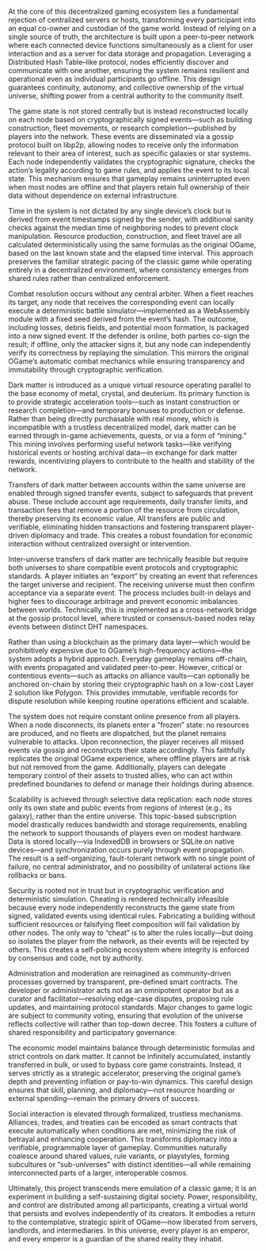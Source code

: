 At the core of this decentralized gaming ecosystem lies a fundamental rejection of centralized servers or hosts, transforming every participant into an equal co-owner and custodian of the game world. Instead of relying on a single source of truth, the architecture is built upon a peer-to-peer network where each connected device functions simultaneously as a client for user interaction and as a server for data storage and propagation. Leveraging a Distributed Hash Table–like protocol, nodes efficiently discover and communicate with one another, ensuring the system remains resilient and operational even as individual participants go offline. This design guarantees continuity, autonomy, and collective ownership of the virtual universe, shifting power from a central authority to the community itself.

The game state is not stored centrally but is instead reconstructed locally on each node based on cryptographically signed events—such as building construction, fleet movements, or research completion—published by players into the network. These events are disseminated via a gossip protocol built on libp2p, allowing nodes to receive only the information relevant to their area of interest, such as specific galaxies or star systems. Each node independently validates the cryptographic signature, checks the action’s legality according to game rules, and applies the event to its local state. This mechanism ensures that gameplay remains uninterrupted even when most nodes are offline and that players retain full ownership of their data without dependence on external infrastructure.

Time in the system is not dictated by any single device’s clock but is derived from event timestamps signed by the sender, with additional sanity checks against the median time of neighboring nodes to prevent clock manipulation. Resource production, construction, and fleet travel are all calculated deterministically using the same formulas as the original OGame, based on the last known state and the elapsed time interval. This approach preserves the familiar strategic pacing of the classic game while operating entirely in a decentralized environment, where consistency emerges from shared rules rather than centralized enforcement.

Combat resolution occurs without any central arbiter. When a fleet reaches its target, any node that receives the corresponding event can locally execute a deterministic battle simulator—implemented as a WebAssembly module with a fixed seed derived from the event’s hash. The outcome, including losses, debris fields, and potential moon formation, is packaged into a new signed event. If the defender is online, both parties co-sign the result; if offline, only the attacker signs it, but any node can independently verify its correctness by replaying the simulation. This mirrors the original OGame’s automatic combat mechanics while ensuring transparency and immutability through cryptographic verification.

Dark matter is introduced as a unique virtual resource operating parallel to the base economy of metal, crystal, and deuterium. Its primary function is to provide strategic acceleration tools—such as instant construction or research completion—and temporary bonuses to production or defense. Rather than being directly purchasable with real money, which is incompatible with a trustless decentralized model, dark matter can be earned through in-game achievements, quests, or via a form of “mining.” This mining involves performing useful network tasks—like verifying historical events or hosting archival data—in exchange for dark matter rewards, incentivizing players to contribute to the health and stability of the network.

Transfers of dark matter between accounts within the same universe are enabled through signed transfer events, subject to safeguards that prevent abuse. These include account age requirements, daily transfer limits, and transaction fees that remove a portion of the resource from circulation, thereby preserving its economic value. All transfers are public and verifiable, eliminating hidden transactions and fostering transparent player-driven diplomacy and trade. This creates a robust foundation for economic interaction without centralized oversight or intervention.

Inter-universe transfers of dark matter are technically feasible but require both universes to share compatible event protocols and cryptographic standards. A player initiates an “export” by creating an event that references the target universe and recipient. The receiving universe must then confirm acceptance via a separate event. The process includes built-in delays and higher fees to discourage arbitrage and prevent economic imbalances between worlds. Technically, this is implemented as a cross-network bridge at the gossip protocol level, where trusted or consensus-based nodes relay events between distinct DHT namespaces.

Rather than using a blockchain as the primary data layer—which would be prohibitively expensive due to OGame’s high-frequency actions—the system adopts a hybrid approach. Everyday gameplay remains off-chain, with events propagated and validated peer-to-peer. However, critical or contentious events—such as attacks on alliance vaults—can optionally be anchored on-chain by storing their cryptographic hash on a low-cost Layer 2 solution like Polygon. This provides immutable, verifiable records for dispute resolution while keeping routine operations efficient and scalable.

The system does not require constant online presence from all players. When a node disconnects, its planets enter a “frozen” state: no resources are produced, and no fleets are dispatched, but the planet remains vulnerable to attacks. Upon reconnection, the player receives all missed events via gossip and reconstructs their state accordingly. This faithfully replicates the original OGame experience, where offline players are at risk but not removed from the game. Additionally, players can delegate temporary control of their assets to trusted allies, who can act within predefined boundaries to defend or manage their holdings during absence.

Scalability is achieved through selective data replication: each node stores only its own state and public events from regions of interest (e.g., its galaxy), rather than the entire universe. This topic-based subscription model drastically reduces bandwidth and storage requirements, enabling the network to support thousands of players even on modest hardware. Data is stored locally—via IndexedDB in browsers or SQLite on native devices—and synchronization occurs purely through event propagation. The result is a self-organizing, fault-tolerant network with no single point of failure, no central administrator, and no possibility of unilateral actions like rollbacks or bans.

Security is rooted not in trust but in cryptographic verification and deterministic simulation. Cheating is rendered technically infeasible because every node independently reconstructs the game state from signed, validated events using identical rules. Fabricating a building without sufficient resources or falsifying fleet composition will fail validation by other nodes. The only way to “cheat” is to alter the rules locally—but doing so isolates the player from the network, as their events will be rejected by others. This creates a self-policing ecosystem where integrity is enforced by consensus and code, not by authority.

Administration and moderation are reimagined as community-driven processes governed by transparent, pre-defined smart contracts. The developer or administrator acts not as an omnipotent operator but as a curator and facilitator—resolving edge-case disputes, proposing rule updates, and maintaining protocol standards. Major changes to game logic are subject to community voting, ensuring that evolution of the universe reflects collective will rather than top-down decree. This fosters a culture of shared responsibility and participatory governance.

The economic model maintains balance through deterministic formulas and strict controls on dark matter. It cannot be infinitely accumulated, instantly transferred in bulk, or used to bypass core game constraints. Instead, it serves strictly as a strategic accelerator, preserving the original game’s depth and preventing inflation or pay-to-win dynamics. This careful design ensures that skill, planning, and diplomacy—not resource hoarding or external spending—remain the primary drivers of success.

Social interaction is elevated through formalized, trustless mechanisms. Alliances, trades, and treaties can be encoded as smart contracts that execute automatically when conditions are met, minimizing the risk of betrayal and enhancing cooperation. This transforms diplomacy into a verifiable, programmable layer of gameplay. Communities naturally coalesce around shared values, rule variants, or playstyles, forming subcultures or “sub-universes” with distinct identities—all while remaining interconnected parts of a larger, interoperable cosmos.

Ultimately, this project transcends mere emulation of a classic game; it is an experiment in building a self-sustaining digital society. Power, responsibility, and control are distributed among all participants, creating a virtual world that persists and evolves independently of its creators. It embodies a return to the contemplative, strategic spirit of OGame—now liberated from servers, landlords, and intermediaries. In this universe, every player is an emperor, and every emperor is a guardian of the shared reality they inhabit.
